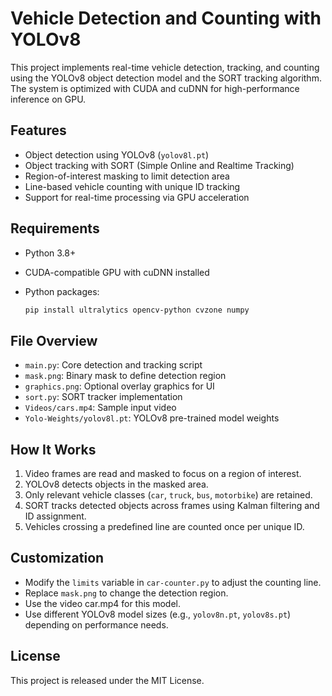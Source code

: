 # Vehicle Detection and Counting with YOLOv8

This project implements real-time vehicle detection, tracking, and counting using the YOLOv8 object detection model and the SORT tracking algorithm. The system is optimized with CUDA and cuDNN for high-performance inference on GPU.

## Features

* Object detection using YOLOv8 (`yolov8l.pt`)
* Object tracking with SORT (Simple Online and Realtime Tracking)
* Region-of-interest masking to limit detection area
* Line-based vehicle counting with unique ID tracking
* Support for real-time processing via GPU acceleration

## Requirements

* Python 3.8+
* CUDA-compatible GPU with cuDNN installed
* Python packages:

  ```bash
  pip install ultralytics opencv-python cvzone numpy
  ```

## File Overview

* `main.py`: Core detection and tracking script
* `mask.png`: Binary mask to define detection region
* `graphics.png`: Optional overlay graphics for UI
* `sort.py`: SORT tracker implementation
* `Videos/cars.mp4`: Sample input video
* `Yolo-Weights/yolov8l.pt`: YOLOv8 pre-trained model weights

## How It Works

1. Video frames are read and masked to focus on a region of interest.
2. YOLOv8 detects objects in the masked area.
3. Only relevant vehicle classes (`car`, `truck`, `bus`, `motorbike`) are retained.
4. SORT tracks detected objects across frames using Kalman filtering and ID assignment.
5. Vehicles crossing a predefined line are counted once per unique ID.

## Customization

* Modify the `limits` variable in `car-counter.py` to adjust the counting line.
* Replace `mask.png` to change the detection region.
* Use the video car.mp4 for this model.
* Use different YOLOv8 model sizes (e.g., `yolov8n.pt`, `yolov8s.pt`) depending on performance needs.

## License

This project is released under the MIT License.


